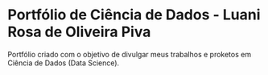 # Portfólio de Ciência de Dados - Luani Rosa de Oliveira Piva
Portfólio criado com o objetivo de divulgar meus trabalhos e proketos em Ciência de Dados (Data Science).
